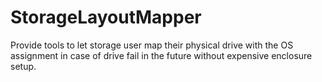 # StorageLayoutMapper
Provide tools to let storage user map their physical drive with the OS assignment in case of drive fail in the future without expensive enclosure setup.  
